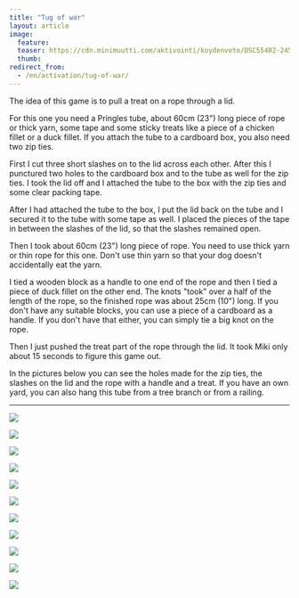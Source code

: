 ```yaml
---
title: "Tug of war"
layout: article
image:
  feature:
  teaser: https://cdn.minimuutti.com/aktivointi/koydenveto/DSC55402-245px.jpg
  thumb:
redirect_from:
  - /en/activation/tug-of-war/
---
```


The idea of this game is to pull a treat on a rope through a lid.

For this one you need a Pringles tube, about 60cm (23") long piece of rope or thick yarn, some tape and some sticky treats like a piece of a chicken fillet or a duck fillet. If you attach the tube to a cardboard box, you also need two zip ties.

First I cut three short slashes on to the lid across each other. After this I punctured two holes to the cardboard box and to the tube as well for the zip ties. I took the lid off and I attached the tube to the box with the zip ties and some clear packing tape.

After I had attached the tube to the box, I put the lid back on the tube and I secured it to the tube with some tape as well. I placed the pieces of the tape in between the slashes of the lid, so that the slashes remained open.

Then I took about 60cm (23") long piece of rope. You need to use thick yarn or thin rope for this one. Don't use thin yarn so that your dog doesn't accidentally eat the yarn.

I tied a wooden block as a handle to one end of the rope and then I tied a piece of duck fillet on the other end. The knots "took" over a half of the length of the rope, so the finished rope was about 25cm (10") long. If you don't have any suitable blocks, you can use a piece of a cardboard as a handle. If you don't have that either, you can simply tie a big knot on the rope.

Then I just pushed the treat part of the rope through the lid. It took Miki only about 15 seconds to figure this game out.

In the pictures below you can see the holes made for the zip ties, the slashes on the lid and the rope with a handle and a treat. If you have an own yard, you can also hang this tube from a tree branch or from a railing.

---

![](https://cdn.minimuutti.com/aktivointi/koydenveto/DSC55402-800px.jpg)

![](https://cdn.minimuutti.com/aktivointi/koydenveto/DSC55407-800px.jpg)

![](https://cdn.minimuutti.com/aktivointi/koydenveto/DSC55420-800px.jpg)

![](https://cdn.minimuutti.com/aktivointi/koydenveto/DSC55426-800px.jpg)

![](https://cdn.minimuutti.com/aktivointi/koydenveto/DSC55432-800px.jpg)

![](https://cdn.minimuutti.com/aktivointi/koydenveto/DSC55510-800px.jpg)

![](https://cdn.minimuutti.com/aktivointi/koydenveto/DSC55453-800px.jpg)

![](https://cdn.minimuutti.com/aktivointi/koydenveto/DSC55476-800px.jpg)

![](https://cdn.minimuutti.com/aktivointi/koydenveto/DSC55478-800px.jpg)

![](https://cdn.minimuutti.com/aktivointi/koydenveto/DSC55386-800px.jpg)

![](https://cdn.minimuutti.com/aktivointi/koydenveto/DSC55401-800px.jpg)
